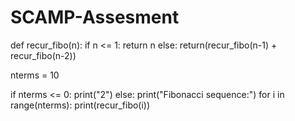 # SCAMP-Assesment
def recur_fibo(n):
   if n <= 1:
       return n
   else:
       return(recur_fibo(n-1) + recur_fibo(n-2))

nterms = 10

if nterms <= 0:
   print("2")
else:
   print("Fibonacci sequence:")
   for i in range(nterms):
       print(recur_fibo(i))
